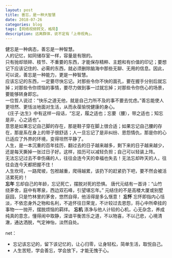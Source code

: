 ```yaml
---
layout: post
title: 善忘，是一种大智慧
date: 2018-07-26
categories: blog
tags: [网络视频转文，格局]
description: 远离群体，说不定有「上帝视角」。
---
```

健忘是一种病态，善忘是一种智慧。  
人的记忆，如同储存室一样，容量是有限的。  
只有抛却琐碎、枝节、不重要的东西，才能保存精粹、主题和有价值的印记；要想记下应该记住的、必需的东西，就必须删除脑海中那些无聊、无用的信息。因此，可以说，善忘是一种能力，更是一种智慧。  
应该忘记的东西，一定要尽快忘记。对那些令你不快的面孔，要在握手分别后就忘掉；对那些令你烦恼的事情，要尽力做到事一过就忘掉；对那些令你伤心的场景，要能够转身即忘。  
一位哲人说过：“快乐之道无他，就是自己力所不及的事不要去忧虑。”善忘能使人更坦然、更恬淡地面对生活，从而永葆愉悦健康的身心。  
《庄子·达生》中有这样一段话，“忘足，履之适也；忘要（腰），带之适也；知忘是非，心之适也”。  
意思是如果忘记自己脚的存在，那是鞋子穿在脚上很合适；如果忘记自己腰的存在，那是系在身上的带子很舒适；人一旦忘记了是非纠纷、恩怨情仇，那是你的心已适应了外界的环境，变得坦然平静了。  
人生，是一本沉重的百年挂历，翻过去的日子越来越多，剩下来的日子越来越少，还是每天撕掉一张过日子好。这样，挂历可以减轻负担；自己可以轻装上阵。  
无法忘记过去不幸伤痛的人，往往会连今天的幸福也失去！无法忘却昨天的人，往往会连今天都把握不住！  
人生坎坷，一路爬坡，包袱越重，爬得越累，该扔下的赶紧扔下吧，要不然会被活活累死的！  
**忘年**
忘却自己的年龄，忘记死亡，摆脱对死的恐惧。
唐代元结有一首诗：“山竹绕茅舍，庭中有寒泉，西边双石峰，引望堪忘年。”
元结住的不是高楼大厦或别墅庭园，只是竹林里的茅舍，悠然自得，他活得是多么惬意！
**忘怀**
忘怀即指内心恬淡，不依恋身外之物和名利，不追怀往日荣宠，不计较过去恩怨，将心中所牵挂的事物一一抛开，摆脱烦恼的羁绊。
**忘机**
涤净与他人计较的心机，心无杂念，养成纯真的意念，懂得闹中取静，深谙平衡苦乐之道，不以物喜，不以己悲，心境清澈，通达洒脱，气定神怡，淡然自处。

net：
- 忘记该忘记的，留下该记忆的，让心归零，让身轻松，简单生活，取悦自己。
- 人生苦短，学会善忘，学会放下，才能无愧于心。
